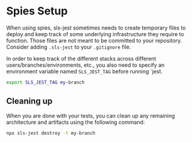 # Spies Setup

When using spies, sls-jest sometimes needs to create temporary files to deploy and keep track of some underlying infrastructure they require to function. Those files are not meant to be committed to your repository. Consider adding `.sls-jest` to your `.gitignore` file.

In order to keep track of the different stacks across different users/branches/environments, etc., you also need to specify an environment variable named `SLS_JEST_TAG` before running `jest.

```bash
export SLS_JEST_TAG my-branch
```

## Cleaning up

When you are done with your tests, you can clean up any remaining architecture and artifacts using the following command:

```bash
npx sls-jest destroy -t my-branch
```
